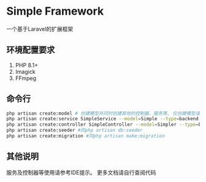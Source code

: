 # Simple Framework

一个基于Laravel的扩展框架

## 环境配置要求

1. PHP 8.1+
2. Imagick
3. FFmpeg

## 命令行

```bash
php artisan create:model # 创建模型并同时创建其他的控制器、服务等, 仅创建模型请用php artisan make:model
php artisan create:service SimpleService --model=Simple --type=backend #创建服务类
php artisan create:controller SimpleController --model=Simpler --type=backend #创建控制器
php artisan create:seeder #同php artisan db:seeder
php artisan create:migration #同php artisan make:migration
```

## 其他说明

服务及控制器等使用请参考IDE提示。
更多文档请自行查阅代码
